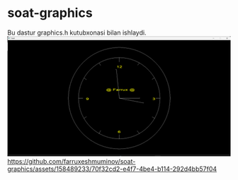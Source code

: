 # soat-graphics
Bu dastur graphics.h kutubxonasi bilan ishlaydi.
![alt text](image.png)
https://github.com/farruxeshmuminov/soat-graphics/assets/158489233/70f32cd2-e4f7-4be4-b114-292d4bb57f04
